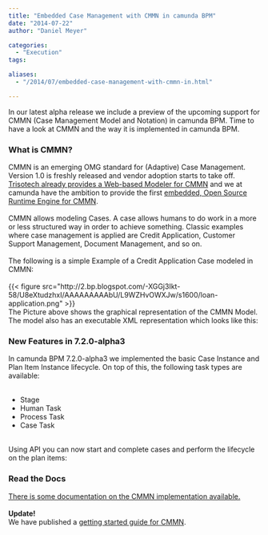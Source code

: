 ```yaml
---
title: "Embedded Case Management with CMMN in camunda BPM"
date: "2014-07-22"
author: "Daniel Meyer"

categories:
  - "Execution"
tags: 

aliases:
  - "/2014/07/embedded-case-management-with-cmmn-in.html"

---
```


<div>
In our latest alpha release we include a preview of the upcoming support for CMMN (Case Management Model and Notation) in camunda BPM. Time to have a look at CMMN and the way it is implemented in camunda BPM.<br />
<a name='more'></a><h3>
What is CMMN?</h3>
CMMN is an emerging OMG standard for (Adaptive) Case Management. Version 1.0 is freshly released and vendor adoption starts to take off. <a href="http://www.businessprocessincubator.com/tools/case-management/cmmnwebmodeler.html">Trisotech already provides a Web-based Modeler for CMMN</a>&nbsp;and we at camunda have the ambition to provide the first <a href="http://blog.camunda.org/2014/07/open-source-embedded-case-management.html">embedded, Open Source Runtime Engine for CMMN</a>.<br />
<br />
CMMN allows modeling Cases. A case allows humans to do work in a more or less structured way in order to achieve something. Classic examples where case management is applied are Credit Application, Customer Support Management, Document Management, and so on.<br />
<br />
The following is a simple Example of a Credit Application Case modeled in CMMN:<br />
<br />
{{< figure src="http://2.bp.blogspot.com/-XGGj3Ikt-58/U8eXtudzhxI/AAAAAAAAAbU/L9WZHvOWXJw/s1600/loan-application.png" >}}
<div>
The Picture above shows the graphical representation of the CMMN Model. The model also has an executable XML representation which looks like this:
</div>
<div>
<script src="https://gist.github.com/meyerdan/3f5611399c3c2ca25538.js"></script>
</div>
<h3>
New Features in 7.2.0-alpha3</h3>
<div>
In camunda BPM 7.2.0-alpha3 we implemented the basic Case Instance and Plan Item Instance lifecycle. On top of this, the following task types are available:<br />
<br />
<ul>
<li>Stage</li>
<li>Human Task</li>
<li>Process Task</li>
<li>Case Task</li>
</ul>
<br />
Using API you can now start and complete cases and perform the lifecycle on the plan items:</div>
<div>
<script src="https://gist.github.com/meyerdan/44e83b51053add9639e4.js"></script></div>
<h3>
Read the Docs</h3>
<div>
<a href="http://docs.camunda.org/latest/api-references/cmmn10/">There is some documentation on the CMMN implementation available.</a><br />
<br />
<b>Update!</b><br />
We have published a <a href="http://blog.camunda.org/2014/12/getting-started-cmmn-and-camunda.html">getting started guide for CMMN</a>.</div>

</div>